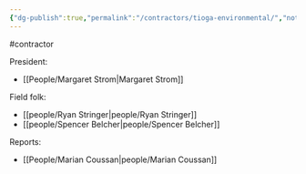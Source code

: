 ```yaml
---
{"dg-publish":true,"permalink":"/contractors/tioga-environmental/","noteIcon":"","created":"2025-01-02T14:28:29.268-06:00"}
---
```


#contractor 

President: 
- [[People/Margaret Strom\|Margaret Strom]]
 

Field folk:
- [[people/Ryan Stringer\|people/Ryan Stringer]]
- [[people/Spencer Belcher\|people/Spencer Belcher]]

Reports:
- [[People/Marian Coussan\|people/Marian Coussan]]
